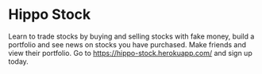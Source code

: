 # Hippo Stock
Learn to trade stocks by buying and selling stocks with fake money, build a portfolio and see news on stocks you have purchased. Make friends and view their portfolio. Go to https://hippo-stock.herokuapp.com/ and sign up today.
